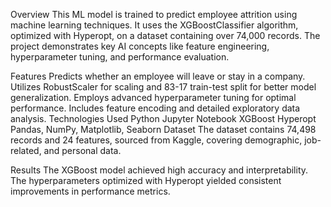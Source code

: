 Overview
This ML model is trained to predict employee attrition using machine learning techniques. It uses the XGBoostClassifier algorithm, optimized with Hyperopt, on a dataset containing over 74,000 records. The project demonstrates key AI concepts like feature engineering, hyperparameter tuning, and performance evaluation.

Features
Predicts whether an employee will leave or stay in a company.
Utilizes RobustScaler for scaling and 83-17 train-test split for better model generalization.
Employs advanced hyperparameter tuning for optimal performance.
Includes feature encoding and detailed exploratory data analysis.
Technologies Used
Python
Jupyter Notebook
XGBoost
Hyperopt
Pandas, NumPy, Matplotlib, Seaborn
Dataset
The dataset contains 74,498 records and 24 features, sourced from Kaggle, covering demographic, job-related, and personal data.

Results
The XGBoost model achieved high accuracy and interpretability. The hyperparameters optimized with Hyperopt yielded consistent improvements in performance metrics.
